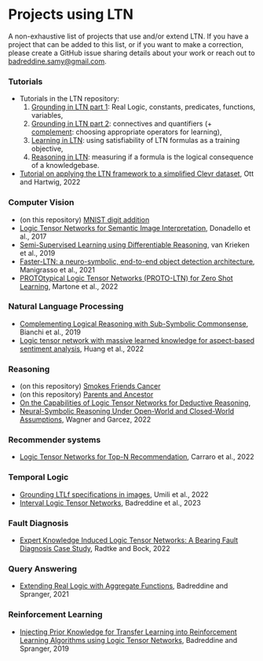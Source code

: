 # Projects using LTN
A non-exhaustive list of projects that use and/or extend LTN. 
If you have a project that can be added to this list, or if you want to make a correction, please create a GitHub issue sharing details about your work or reach out to [badreddine.samy@gmail.com](badreddine.samy@gmail.com).

### Tutorials
* Tutorials in the LTN repository:
    1. [Grounding in LTN part 1](https://nbviewer.jupyter.org/github/logictensornetworks/logictensornetworks/blob/master/tutorials/1-grounding_non_logical_symbols.ipynb): Real Logic, constants, predicates, functions, variables,
    2. [Grounding in LTN part 2](https://nbviewer.jupyter.org/github/logictensornetworks/logictensornetworks/blob/master/tutorials/2-grounding_connectives.ipynb): connectives and quantifiers (+ [complement](https://nbviewer.jupyter.org/github/logictensornetworks/logictensornetworks/blob/master/tutorials/2b-operators_and_gradients.ipynb): choosing appropriate operators for learning),
    3. [Learning in LTN](https://nbviewer.jupyter.org/github/logictensornetworks/logictensornetworks/blob/master/tutorials/3-knowledgebase_and_learning.ipynb): using satisfiability of LTN formulas as a training objective,
    4. [Reasoning in LTN](https://nbviewer.jupyter.org/github/logictensornetworks/logictensornetworks/blob/master/tutorials/4-reasoning.ipynb): measuring if a formula is the logical consequence of a knowledgebase.
* [Tutorial on applying the LTN framework to a simplified Clevr dataset](https://github.com/JohannaOttb00782280/Tutorial_LTN_Clevr_like), Ott and Hartwig, 2022

### Computer Vision
* (on this repository) [MNIST digit addition](https://github.com/logictensornetworks/logictensornetworks/blob/master/examples/mnist/single_digits_addition.ipynb)
* [Logic Tensor Networks for Semantic Image Interpretation](https://arxiv.org/abs/1705.08968), Donadello et al., 2017
* [Semi-Supervised Learning using Differentiable Reasoning](https://arxiv.org/abs/1908.04700), van Krieken et al., 2019
* [Faster-LTN: a neuro-symbolic, end-to-end object detection architecture](https://arxiv.org/abs/2107.01877), Manigrasso et al., 2021
* [PROTOtypical Logic Tensor Networks (PROTO-LTN) for Zero Shot Learning](https://arxiv.org/abs/2207.00433), Martone et al., 2022

### Natural Language Processing
* [Complementing Logical Reasoning with Sub-Symbolic Commonsense](https://daselab.cs.ksu.edu/sites/default/files/Bianchi-RR-2019.pdf), Bianchi et al., 2019
* [Logic tensor network with massive learned knowledge for aspect-based sentiment analysis](https://www.sciencedirect.com/science/article/abs/pii/S095070512201036X), Huang et al., 2022

### Reasoning
* (on this repository) [Smokes Friends Cancer](https://github.com/logictensornetworks/logictensornetworks/blob/master/examples/smokes_friends_cancer/smokes_friends_cancer.ipynb)
* (on this repository) [Parents and Ancestor](https://github.com/logictensornetworks/logictensornetworks/blob/master/examples/parent_ancestor/parent_ancestor.ipynb)
* [On the Capabilities of Logic Tensor Networks for Deductive Reasoning](https://people.cs.ksu.edu/~hitzler/pub2/aaaiss-19.pdf), 
* [Neural-Symbolic Reasoning Under Open-World and Closed-World Assumptions](https://ceur-ws.org/Vol-3121/paper3.pdf), Wagner and Garcez, 2022

### Recommender systems
* [Logic Tensor Networks for Top-N Recommendation](https://link.springer.com/chapter/10.1007/978-3-031-27181-6_8), Carraro et al., 2022

### Temporal Logic
* [Grounding LTLf specifications in images](https://ceur-ws.org/Vol-3212/paper4.pdf), Umili et al., 2022
* [Interval Logic Tensor Networks](https://arxiv.org/abs/2303.17892), Badreddine et al., 2023

### Fault Diagnosis
* [Expert Knowledge Induced Logic Tensor Networks: A Bearing Fault Diagnosis Case Study](https://papers.phmsociety.org/index.php/phme/article/view/3329), Radtke and Bock, 2022

### Query Answering
* [Extending Real Logic with Aggregate Functions](https://ceur-ws.org/Vol-2986/paper9.pdf), Badreddine and Spranger, 2021

### Reinforcement Learning
* [Injecting Prior Knowledge for Transfer Learning into Reinforcement Learning Algorithms using Logic Tensor Networks](https://arxiv.org/abs/1906.06576), Badreddine and Spranger, 2019
